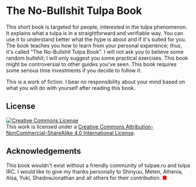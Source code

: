 # The No-Bullshit Tulpa Book

This short book is targeted for people, interested in the tulpa phenomenon. It explains what a tulpa is in a straightforward and verifiable way. You can use it to understand better what the hype is about and if it's suited for you. The book teaches you how to learn from your personal experience; thus, it's called "The No-Bullshit Tulpa Book". I will not ask you to believe some random bullshit; I will only suggest you some practical exercises. This book might be controversial to other guides you've seen. This book requires some serious time investments if you decide to follow it.

This is a work of fiction. I bear no responsibility about your mind based on what you will do with yourself after reading this book.

## License

<a rel="license" href="http://creativecommons.org/licenses/by-nc-sa/4.0/"><img alt="Creative Commons License" style="border-width:0" src="https://i.creativecommons.org/l/by-nc-sa/4.0/88x31.png" /></a><br />This work is licensed under a <a rel="license" href="http://creativecommons.org/licenses/by-nc-sa/4.0/">Creative Commons Attribution-NonCommercial-ShareAlike 4.0 International License</a>.

## Acknowledgements

This book wouldn't exist without a friendly community of tulpae.ru and tulpa IRC. I would like to give my thanks personally to Shinyuu, Meten, Athenia, Alsa, Yuki, ShadowJonathan and all others for their contribution. <font color="red">&#x25a0;</font>
